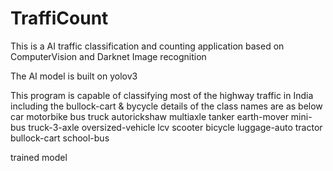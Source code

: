 # TraffiCount
This is a AI traffic classification and counting application based on ComputerVision and Darknet Image recognition

The AI model is built on yolov3

This program is capable of classifying most of the highway traffic in India including the bullock-cart & bycycle
details of the class names are as below
car
motorbike
bus
truck
autorickshaw
multiaxle
tanker
earth-mover
mini-bus
truck-3-axle
oversized-vehicle
lcv
scooter
bicycle
luggage-auto
tractor
bullock-cart
school-bus

trained model 
